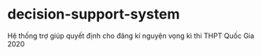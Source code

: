 # decision-support-system
Hệ thống trợ giúp quyết định cho đăng kí nguyện vọng kì thi THPT Quốc Gia 2020
